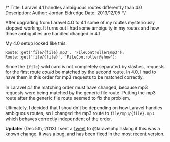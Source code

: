 /*
Title: Laravel 4.1 handles ambiguous routes differently than 4.0
Description: 
Author: Jordan Eldredge
Date: 2013/12/05
*/

After upgrading from Laravel 4.0 to 4.1 some of my routes mysteriously stopped
working. It turns out I had some ambiguity in my routes and how those
ambiguities are handled changed in 4.1.

My 4.0 setup looked like this:

    Route::get('file/{file}.mp3', 'FileController@mp3');
    Route::get('file/{file}', 'FileController@show');

Since the `{file}` wild card is not completely separated by slashes, requests
for the first route *could* be matched by the second route. In 4.0, I had to
have them in this order for mp3 requests to be matched correctly.

In Laravel 4.1 the matching order must have changed, because mp3 requests were
being matched by the generic file route. Putting the mp3 route after the
generic file route seemed to fix the problem.

Ultimately, I decided that I shouldn't be depending on how Laravel handles
ambiguous routes, so I changed the mp3 route to `file/mp3/{file}.mp3` which
behaves correctly independent of the order.

**Update:** (Dec 5th, 2013) I sent a [tweet][1] to @laravelphp asking if this was
a known change. It was a bug, and has been fixed in the most recent version.

[1]: https://twitter.com/captbaritone/status/408755958446174210
